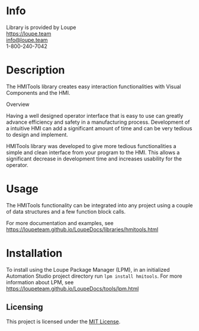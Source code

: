 # Info
Library is provided by Loupe  
https://loupe.team  
info@loupe.team  
1-800-240-7042  

# Description
The HMITools library creates easy interaction functionalities with Visual Components and the HMI.

Overview

Having a well designed operator interface that is easy to use can greatly advance efficiency and safety in a manufacturing process. Development of a intuitive HMI can add a significant amount of time and can be very tedious to design and implement.

HMITools library was developed to give more tedious functionalities a simple and clean interface from your program to the HMI. This allows a significant decrease in development time and increases usability for the operator.

# Usage
The HMITools functionality can be integrated into any project using a couple of data structures and a few function block calls.

For more documentation and examples, see https://loupeteam.github.io/LoupeDocs/libraries/hmitools.html

# Installation
To install using the Loupe Package Manager (LPM), in an initialized Automation Studio project directory run `lpm install hmitools`. For more information about LPM, see https://loupeteam.github.io/LoupeDocs/tools/lpm.html

## Licensing

This project is licensed under the [MIT License](LICENSE).